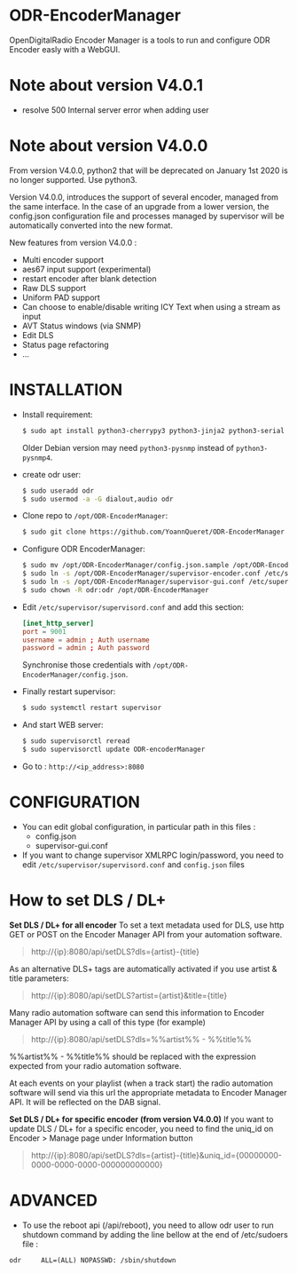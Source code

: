 # ODR-EncoderManager
OpenDigitalRadio Encoder Manager is a tools to run and configure ODR Encoder easly with a WebGUI.

# Note about version V4.0.1
  * resolve 500 Internal server error when adding user

# Note about version V4.0.0
From version V4.0.0, python2 that will be deprecated on January 1st 2020 is no
longer supported. Use python3.

Version V4.0.0, introduces the support of several encoder, managed from the same
interface. In the case of an upgrade from a lower version, the config.json
configuration file and processes managed by supervisor will be automatically
converted into the new format.

New features from version V4.0.0 :
  * Multi encoder support
  * aes67 input support (experimental)
  * restart encoder after blank detection
  * Raw DLS support
  * Uniform PAD support
  * Can choose to enable/disable writing ICY Text when using a stream as input
  * AVT Status windows (via SNMP)
  * Edit DLS
  * Status page refactoring
  * ...


# INSTALLATION

  * Install requirement:

      ```bash
      $ sudo apt install python3-cherrypy3 python3-jinja2 python3-serial python3-pysnmp4 supervisor
      ```
    Older Debian version may need `python3-pysnmp` instead of `python3-pysnmp4`.

  * create odr user:

      ```bash
      $ sudo useradd odr
      $ sudo usermod -a -G dialout,audio odr
      ```
  * Clone repo to `/opt/ODR-EncoderManager`:

      ```bash
      $ sudo git clone https://github.com/YoannQueret/ODR-EncoderManager /opt/ODR-EncoderManager
      ```

  * Configure ODR EncoderManager:

      ```bash
      $ sudo mv /opt/ODR-EncoderManager/config.json.sample /opt/ODR-EncoderManager/config.json
      $ sudo ln -s /opt/ODR-EncoderManager/supervisor-encoder.conf /etc/supervisor/conf.d/odr-encoder.conf
      $ sudo ln -s /opt/ODR-EncoderManager/supervisor-gui.conf /etc/supervisor/conf.d/odr-gui.conf
      $ sudo chown -R odr:odr /opt/ODR-EncoderManager
      ```

  * Edit `/etc/supervisor/supervisord.conf` and add this section:

      ```conf
      [inet_http_server]
      port = 9001
      username = admin ; Auth username
      password = admin ; Auth password
      ```

    Synchronise those credentials with `/opt/ODR-EncoderManager/config.json`.

  * Finally restart supervisor:

      ```bash
      $ sudo systemctl restart supervisor
      ```

  * And start WEB server:

      ```bash
      $ sudo supervisorctl reread
      $ sudo supervisorctl update ODR-encoderManager
      ```

  * Go to : `http://<ip_address>:8080`


# CONFIGURATION
  * You can edit global configuration, in particular path in this files :
    * config.json
    * supervisor-gui.conf
  * If you want to change supervisor XMLRPC login/password, you need to edit `/etc/supervisor/supervisord.conf` and `config.json` files


# How to set DLS / DL+
**Set DLS / DL+ for all encoder**
To set a text metadata used for DLS, use http GET or POST on the Encoder Manager
API from your automation software.
> http://{ip}:8080/api/setDLS?dls={artist}-{title}

As an alternative DLS+ tags are automatically activated if you use artist &
title parameters:
> http://{ip}:8080/api/setDLS?artist={artist}&title={title}

Many radio automation software can send this information to Encoder Manager API
by using a call of this type (for example)
> http://{ip}:8080/api/setDLS?dls=%%artist%% - %%title%%

%%artist%% - %%title%% should be replaced with the expression expected from your
radio automation software.

At each events on your playlist (when a track start) the radio automation
software will send via this url the appropriate metadata to Encoder Manager API.
It will be reflected on the DAB signal.

**Set DLS / DL+ for specific encoder (from version V4.0.0)**
If you want to update DLS / DL+ for a specific encoder, you need to find the
uniq_id on Encoder > Manage page under Information button
> http://{ip}:8080/api/setDLS?dls={artist}-{title}&uniq_id={00000000-0000-0000-0000-000000000000}

# ADVANCED
  * To use the reboot api (/api/reboot), you need to allow odr user to run
  shutdown command by adding the line bellow at the end of /etc/sudoers file :
```
odr     ALL=(ALL) NOPASSWD: /sbin/shutdown
```

